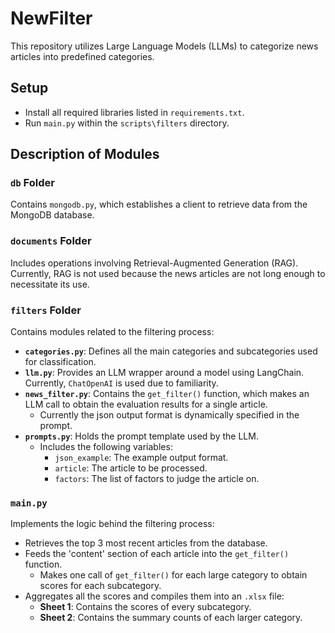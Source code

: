 # NewFilter

This repository utilizes Large Language Models (LLMs) to categorize news articles into predefined categories.

## Setup

- Install all required libraries listed in `requirements.txt`.
- Run `main.py` within the `scripts\filters` directory.

## Description of Modules

### `db` Folder

Contains `mongodb.py`, which establishes a client to retrieve data from the MongoDB database.

### `documents` Folder

Includes operations involving Retrieval-Augmented Generation (RAG). Currently, RAG is not used because the news articles are not long enough to necessitate its use.

### `filters` Folder

Contains modules related to the filtering process:

- **`categories.py`**: Defines all the main categories and subcategories used for classification.
- **`llm.py`**: Provides an LLM wrapper around a model using LangChain. Currently, `ChatOpenAI` is used due to familiarity.
- **`news_filter.py`**: Contains the `get_filter()` function, which makes an LLM call to obtain the evaluation results for a single article.
  - Currently the json output format is dynamically specified in the prompt.
- **`prompts.py`**: Holds the prompt template used by the LLM.
  - Includes the following variables:
    - `json_example`: The example output format.
    - `article`: The article to be processed.
    - `factors`: The list of factors to judge the article on.

### `main.py`

Implements the logic behind the filtering process:

- Retrieves the top 3 most recent articles from the database.
- Feeds the 'content' section of each article into the `get_filter()` function.
  - Makes one call of `get_filter()` for each large category to obtain scores for each subcategory.
- Aggregates all the scores and compiles them into an `.xlsx` file:
  - **Sheet 1**: Contains the scores of every subcategory.
  - **Sheet 2**: Contains the summary counts of each larger category.